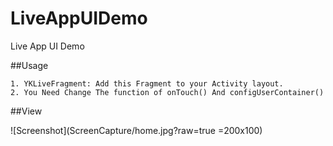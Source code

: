 
# LiveAppUIDemo
Live App UI Demo


##Usage


```
1. YKLiveFragment: Add this Fragment to your Activity layout.
2. You Need Change The function of onTouch() And configUserContainer()
```

##View

![Screenshot](ScreenCapture/home.jpg?raw=true =200x100)

